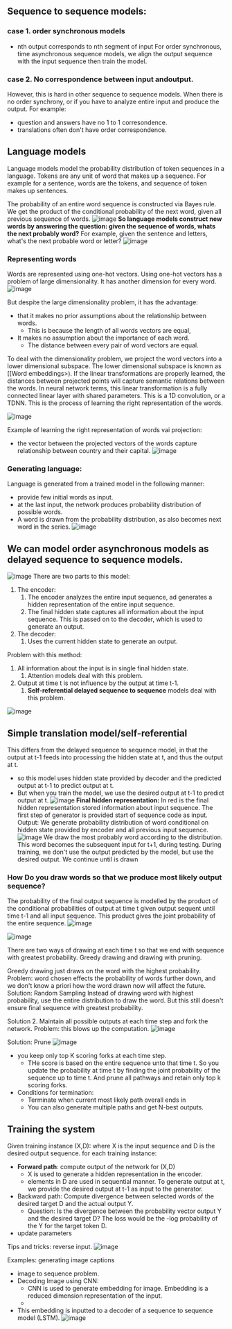 ## Sequence to sequence models:
### case 1. order synchronous models
- nth output corresponds to nth segment of input
For order synchronous, time asynchronous sequence models, we align the output sequence with the input sequence then train the model. 
### case 2. No correspondence between input andoutput.
However, this is hard in other sequence to sequence models. When there is no order synchrony, or if you have to analyze entire input and produce the output.
For example:
- question and answers have no 1 to 1 corresondence.
- translations often don't have order correspondence.

## Language models
Language models model the probability distribution of token sequences in a language. Tokens are any unit of word that makes up a sequence. For example for a sentence, words are the tokens, and sequence of token makes up sentences.

The probability of an entire word sequence is constructed via Bayes rule. We get the product of the conditional probability of the next word, given all previous sequence of words.
![image](<Pasted image 20240709110707.png>)
**So language models construct new words by answering the question: given the sequence of words, whats the next probably word?**
For example, given the sentence and letters, what's the next probable word or letter?
![image](<Pasted image 20240709110856.png>)
### Representing words
Words are represented using one-hot vectors.
Using one-hot vectors has a problem of large dimensionality. It has another dimension for every word.
![image](<Pasted image 20240709111325.png>)

But despite the large dimensionality problem, it has the advantage:
- that it makes no prior assumptions about the relationship between words. 
	-  This is because the length of all words vectors are equal, 
- It makes no assumption about the importance of each word.
	- The distance between every pair of word vectors are equal.

To deal with the dimensionality problem, we project the word vectors into a lower dimensional subspace. The lower dimensional subspace is known as [[Word embeddings>).
	If the linear transformations are properly learned, the distances between projected points will capture semantic relations between the words.
	In neural network terms, this linear transformation is a fully connected linear layer with shared parameters. This is a 1D convolution, or a TDNN.
	This is the process of learning the right representation of the words.

![image](<Pasted image 20240709111705.png>)

Example of learning the right representation of words vai projection:
- the vector between the projected vectors of the words capture relationship between country and their capital. 
![image](<Pasted image 20240709112019.png>)
### Generating language:
Language is generated from a trained model in the following manner:
- provide few initial words as input.
- at the last input, the network produces probability distribution of possible words.
- A word is drawn from the probability distribution, as also becomes next word in the series.
![image](<Pasted image 20240709114812.png>)

## We can model order asynchronous models as delayed sequence to sequence models.
![image](<Pasted image 20240709120526.png>)
There are two parts to this model:
1. The encoder:
	1. The encoder analyzes the entire input sequence, ad generates a hidden representation of the entire input sequence.
	2. The final hidden state captures all information about the input sequence. This is passed on to the decoder, which is used to generate an output.
2. The decoder:
	1. Uses the current hidden state to generate an output.

Problem with this method:
1. All information about the input is in single final hidden state.
	1. Attention models deal with this problem.
2. Output at time t is not influence by the output at time t-1.
	1. **Self-referential delayed sequence to sequence** models deal with this problem.

![image](<Pasted image 20240709115220.png>)

## Simple translation model/self-referential
This differs from the delayed sequence to sequence model, in that the output at t-1 feeds into processing the hidden state at t, and thus the output at t.
- so this model uses hidden state provided by decoder and the predicted output at t-1 to predict output at t.
- But when you train the model, we use the desired output at t-1 to predict output at t.
![image](<Pasted image 20240709120913.png>)
	**Final hidden representation:**
		In red is the final hidden representation stored information about input sequence.
	The first step of generator is provided start of sequence code as input.
	Output:
		We generate probability distribution of word conditional on hidden state provided by encoder and all previous input sequence.
		![image](<Pasted image 20240709121057.png>)
	We draw the most probably word according to the distribution.
	This word becomes the subsequent input for t+1, during testing.
		During training, we don't use the output predicted by the model, but use the desired output.
	We continue until <eos> is drawn
	
### How Do you draw words so that we produce most likely output sequence?
The probability of the final output sequence is modelled by the product of the conditional probabilities of output at time t given output sequent until time t-1 and all input sequence.  This product gives the joint probability of the entire sequence. 
![image](<Pasted image 20240709121423.png>)

![image](<Pasted image 20240709121542.png>)


There are two ways of drawing at each time t so that we end with sequence with greatest probability. Greedy drawing and drawing with pruning.

Greedy drawing just draws on the word with the highest probability. 
	Problem: word chosen effects the probability of words further down, and we don't know a priori how the word drawn now will affect the future.
Solution: Random Sampling
	 Instead of drawing word with highest probability, use the entire distribution to draw the word. 
	 But this still doesn't ensure final sequence with greatest probability.

Solution 2. Maintain all possible outputs at each time step and fork the network.
Problem: this blows up the computation.
![image](<Pasted image 20240709122049.png>)

Solution: Prune
![image](<Pasted image 20240709122355.png>)
-  you keep only top K scoring forks at each time step.
	- THe score is based on the entire sequence unto that time t. So you update the probability at time t by finding the joint probability of the sequence up to time t. And prune all pathways and retain only top k scoring forks.
- Conditions for termination:
	- Terminate when current most likely path overall ends in <eos>
	- You can also generate multiple paths and get N-best outputs.


## Training the system
Given training instance (X,D): where X is the input sequence and D is the desired output sequence.
for each training instance:
- **Forward path**: compute output of the network for (X,D)
	- X is used to generate a hidden representation in the encoder.
	- elements in D are used in sequential manner. To generate output at t, we provide the desired output at t-1 as input to the generator.
- Backward path: Compute divergence between selected words of the desired target D and the actual output Y.
	- Question: Is the divergence between the probability vector output Y and the desired target D? The loss would be the -log probability of the Y for the target token D.
- update parameters 

Tips and tricks: reverse input.
![image](<Pasted image 20240709122920.png>)


Examples: generating image captions

- image to sequence problem.
- Decoding Image using CNN:
	- CNN is used to generate embedding for image. Embedding is a reduced dimension representation of the input.
	- 
- This embedding is inputted to a decoder of a sequence to sequence model (LSTM).
![image](<Pasted image 20240709124132.png>)